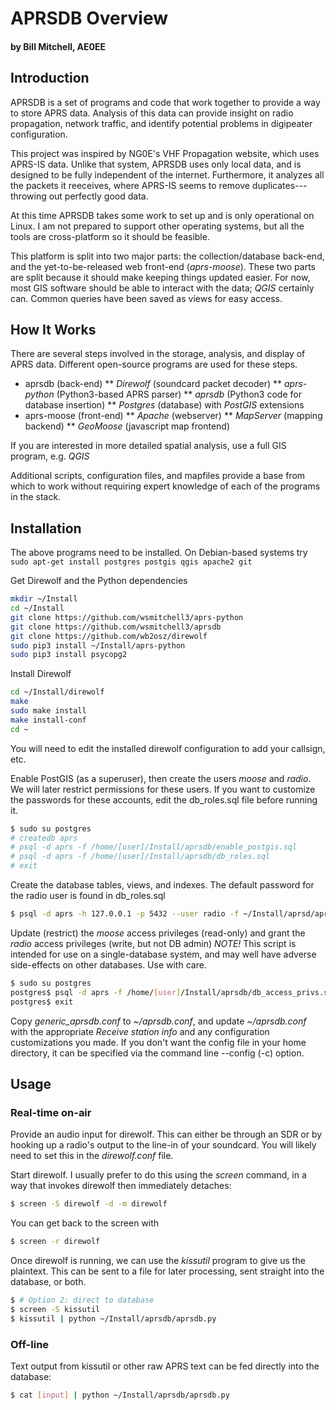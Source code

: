 # APRSDB Overview
#### by Bill Mitchell, AE0EE

## Introduction
APRSDB is a set of programs and code that work together to provide a way to store APRS data.  Analysis of this data can provide insight on radio propagation, network traffic, and identify potential problems in digipeater configuration.

This project was inspired by NG0E's VHF Propagation website, which uses APRS-IS data.  Unlike that system, APRSDB uses only local data, and is designed to be fully independent of the internet.  Furthermore, it analyzes all the packets it reeceives, where APRS-IS seems to remove duplicates---throwing out perfectly good data.

At this time APRSDB takes some work to set up and is only operational on Linux.  I am not prepared to support other operating systems, but all the tools are cross-platform so it should be feasible.

This platform is split into two major parts: the collection/database back-end, and the yet-to-be-released web front-end (_aprs-moose_).  These two parts are split because it should make keeping things updated easier.  For now, most GIS software should be able to interact with the data; _QGIS_ certainly can.  Common queries have been saved as views for easy access.

## How It Works
There are several steps involved in the storage, analysis, and display of APRS data.  Different open-source programs are used for these steps.

* aprsdb (back-end)
** _Direwolf_ (soundcard packet decoder)
** _aprs-python_ (Python3-based APRS parser)
** _aprsdb_ (Python3 code for database insertion)
** _Postgres_ (database) with _PostGIS_ extensions
* aprs-moose (front-end)
** _Apache_ (webserver)
** _MapServer_ (mapping backend)
** _GeoMoose_ (javascript map frontend)

If you are interested in more detailed spatial analysis, use a full GIS program, e.g. _QGIS_

Additional scripts, configuration files, and mapfiles provide a base from which to work without requiring expert knowledge of each of the programs in the stack.

## Installation
The above programs need to be installed.  On Debian-based systems try
`sudo apt-get install postgres postgis qgis apache2 git`

Get Direwolf and the Python dependencies
```bash
mkdir ~/Install
cd ~/Install
git clone https://github.com/wsmitchell3/aprs-python 
git clone https://github.com/wsmitchell3/aprsdb
git clone https://github.com/wb2osz/direwolf
sudo pip3 install ~/Install/aprs-python
sudo pip3 install psycopg2
```

Install Direwolf
```bash
cd ~/Install/direwolf
make
sudo make install
make install-conf
cd ~
```
You will need to edit the installed direwolf configuration to add your callsign, etc.

Enable PostGIS (as a superuser), then create the users _moose_ and _radio_.  We will later restrict permissions for these users.  If you want to customize the passwords for these accounts, edit the db_roles.sql file before running it.
```bash
$ sudo su postgres
# createdb aprs
# psql -d aprs -f /home/[user]/Install/aprsdb/enable_postgis.sql
# psql -d aprs -f /home/[user]/Install/aprsdb/db_roles.sql
# exit
```

Create the database tables, views, and indexes.  The default password for the radio user is found in db_roles.sql
```bash
$ psql -d aprs -h 127.0.0.1 -p 5432 --user radio -f ~/Install/aprsd/aprsdb_creation.sql
```

Update (restrict) the _moose_ access privileges (read-only) and grant the _radio_ access privileges (write, but not DB admin)
*NOTE!* This script is intended for use on a single-database system, and may well have adverse side-effects on other databases.  Use with care.
```bash
$ sudo su postgres
postgres$ psql -d aprs -f /home/[user]/Install/aprsdb/db_access_privs.sql
postgres$ exit
```

Copy *generic_aprsdb.conf* to _~/aprsdb.conf_, and update _~/aprsdb.conf_ with the appropriate _Receive station info_ and any configuration customizations you made.  If you don't want the config file in your home directory, it can be specified via the command line --config (-c) option.

## Usage
### Real-time on-air
Provide an audio input for direwolf.  This can either be through an SDR or by hooking up a radio's output to the line-in of your soundcard.  You will likely need to set this in the _direwolf.conf_ file.

Start direwolf.  I usually prefer to do this using the _screen_ command, in a way that invokes direwolf then immediately detaches:
```bash
$ screen -S direwolf -d -m direwolf
```
You can get back to the screen with
```bash
$ screen -r direwolf
```

Once direwolf is running, we can use the _kissutil_ program to give us the plaintext.  This can be sent to a file for later processing, sent straight into the database, or both.
```bash
$ # Option 2: direct to database
$ screen -S kissutil
$ kissutil | python ~/Install/aprsdb/aprsdb.py
```

### Off-line
Text output from kissutil or other raw APRS text can be fed directly into the database:
```bash
$ cat [input] | python ~/Install/aprsdb/aprsdb.py
```
